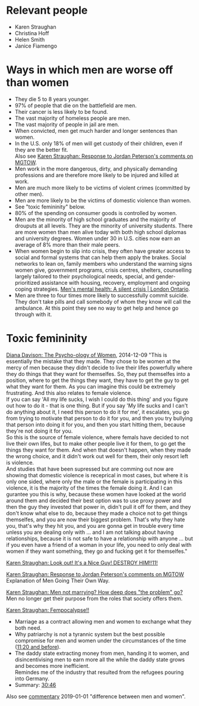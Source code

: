 # Relevant people
- Karen Straughan
- Christina Hoff
- Helen Smith
- Janice Fiamengo


# Ways in which men are worse off than women
* They die 5 to 8 years younger.
* 97% of people that die on the battlefield are men.
* Their cancer is less likely to be found.
* The vast majority of homeless people are men.
* The vast majority of people in jail are men.
* When convicted, men get much harder and longer sentences than women.
* In the U.S. only 18% of men will get custody of their children, even if they are the better fit.  
  Also see [Karen Straughan: Response to Jordan Peterson's comments on MGTOW](https://www.youtube.com/watch?v=faeT4fIFAcg).
* Men work in the more dangerous, dirty, and physically demanding professions and are therefore more likely to be injured and killed at work.
* Men are much more likely to be victims of violent crimes (committed by other men).
* Men are more likely to be the victims of domestic violence than women.
* See "toxic femininity" below.
* 80% of the spending on consumer goods is controlled by women.
* Men are the minority of high school graduates and the majority of drouputs at all levels. They are the minority of university students. There are more women than men alive today with both high school diplomas and university degrees. Women under 30 in U.S. cities now earn an average of 8% more than their male peers.
* When women begin to slip into crisis, they often have greater access to social and formal systems that can help them apply the brakes. Social networks to lean on, family members who understand the warning signs women give, government programs, crisis centres, shelters, counselling largely tailored to their psychological needs, special, and gender-prioritized assistance with housing, recovery, employment and ongoing coping strategies. [Men's mental health: A silent crisis | London Ontario](https://www.youtube.com/watch?v=RzC6sSJKoXE).
* Men are three to four times more likely to successfully commit suicide. They don't take pills and call somebody of whom they know will call the ambulance. At this point they see no way to get help and hence go through with it.


# Toxic femininity
[Diana Davison: The Psycho-ology of Women](https://www.youtube.com/watch?v=mrwimK2vfeM&t=13m35s), 2014-12-09
"This is essentially the mistake that they made. They chose to be women at the mercy of men because they didn't decide to live their lifes powerfully where they do things that they want for themselfes. So, they put themselfes into a position, where to get the things they want, they have to get the guy to get what they want for them. As you can imagine this could be extremely frustrating. And this also relates to female violence.  
If you can say 'All my life sucks, I wish I could do this thing' and you figure out how to do it - that is one thing. But if you say 'My life sucks and I can't do anything about it, I need this person to do it for me', it escalates, you go from trying to motivate that person to do it for you, and then you try bullying that person into doing it for you, and then you start hitting them, because they're not doing it for you.  
So this is the source of female violence, where femals have decided to not live their own lifes, but to make other people live it for them, to go get the things they want for them. And when that doesn't happen, when they made the wrong choice, and it didn't work out well for them, their only resort left is violence.  
And studies that have been supressed but are comming out now are showing that domestic violence is receprical in most cases, but where it is only one sided, where only the male or the female is participating in this violence, it is the majority of the times the female doing it. And I can gurantee you this is why, because these women have looked at the world around them and decided their best option was to use proxy power and then the guy they invested that power in, didn't pull it off for them, and they don't know what else to do, because they made a choice not to get things themselfes, and you are now their biggest problem. That's why they hate you, that's why they hit you, and you are gonna get in trouble every time unless you are dealing only with ... and I am not talking about having relationships, because it is not safe to have a relationship with anyone ... but if you even have a friend of a woman in your life, you need to only deal with women if they want something, they go and fucking get it for themselfes."

[Karen Straughan: Look out! It's a Nice Guy! DESTROY HIM!!11!](https://www.youtube.com/watch?v=a9XDb0nxSO4)

[Karen Straughan: Response to Jordan Peterson's comments on MGTOW](https://www.youtube.com/watch?v=faeT4fIFAcg)  
Explanation of Men Going Their Own Way.

[Karen Straughan: Men not marrying? How deep does "the problem" go?](https://www.youtube.com/watch?v=rlvMAS_20K4)  
Men no longer get their purpose from the roles that society offers them.

[Karen Straughan: Fempocalypse!!](https://www.youtube.com/watch?v=w__PJ8ymliw)  
- Marriage as a contract allowing men and women to exchange what they both need.
- Why patriarchy is not a tyrannic system but the best possible compromise for men and women under the circumstances of the time ([11:20 and before](https://www.youtube.com/watch?v=w__PJ8ymliw&t=11m20s)).
- The daddy state extracting money from men, handing it to women, and disincentivising men to earn more all the while the daddy state grows and becomes more inefficient.  
  Remindes me of the industry that resulted from the refugees pouring into Germany.
- Summary: [30:46](https://www.youtube.com/watch?v=w__PJ8ymliw&t=30m46s)

Also see [commentary](commentary.mkd) 2019-01-01 "difference between men and women".

